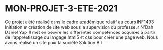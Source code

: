 # MON-PROJET-3-ETE-2021
Ce projet a été réalisé dans le cadre académique relatif au cours INF1493 Initiation et création de site web sous la supervision du professeur N'Dah Daniel Yapi Il met en oeuvre les différentes compétences acquises à partir de l'apprentissage du langage html5 et css pour créer une page web. Nous avons réalisé un site pour la société Solution B.I
